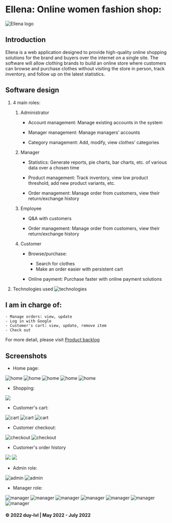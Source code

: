 # Ellena: Online women fashion shop: 
![Ellena logo](https://github.com/duy-lvl/ellena/blob/main/web/img/ellena-logo.png)

## Introduction
Ellena is a web application designed to provide high-quality online shopping solutions for the brand and buyers over the internet on a single site. The software will allow clothing brands to build an online store where customers can browse and purchase clothes without visiting the store in person, track inventory, and follow up on the latest statistics.

## Software design
1. 4 main roles:
	1. Administrator
		- Account management: Manage existing accounts in the system

		- Manager management: Manage managers’ accounts

		- Category management: Add, modify, view clothes’ categories

	2. Manager
		- Statistics: Generate reports, pie charts, bar charts, etc. of various data over a chosen time

		- Product management: Track inventory, view low product threshold, add new product variants, etc.

		- Order management: Manage order from customers, view their return/exchange history

	3. Employee
		- Q&A with customers

		- Order management: Manage order from customers, view their return/exchange history

	4. Customer
		- Browse/purchase: 
			- Search for clothes
			- Make an order easier with persistent cart

		- Online payment: Purchase faster with online payment solutions

2. Technologies used
	![technologies](https://github.com/duy-lvl/ellena/blob/main/screenshots/technologies-used.png)

## I am in charge of:
	- Manage orders: view, update
	- Log in with Google
	- Customer's cart: view, update, remove item
	- Check out


For more detail, please visit [Product backlog](https://github.com/duy-lvl/ellena/blob/main/Ellena%20backlog.xlsx)

## Screenshots

- Home page:

![home](https://github.com/duy-lvl/ellena/blob/main/screenshots/home1.png)
![home](https://github.com/duy-lvl/ellena/blob/main/screenshots/home2.png)
![home](https://github.com/duy-lvl/ellena/blob/main/screenshots/home3.png)
![home](https://github.com/duy-lvl/ellena/blob/main/screenshots/home4.png)
![home](https://github.com/duy-lvl/ellena/blob/main/screenshots/home5.png)

- Shopping:

![](https://github.com/duy-lvl/ellena/blob/main/screenshots/shopping1.png)

- Customer's cart:

![cart](https://github.com/duy-lvl/ellena/blob/main/screenshots/cart1.png)
![cart](https://github.com/duy-lvl/ellena/blob/main/screenshots/cart2.png)
![cart](https://github.com/duy-lvl/ellena/blob/main/screenshots/cart3.png)

- Customer checkout:

![checkout](https://github.com/duy-lvl/ellena/blob/main/screenshots/checkout1.png)
![checkout](https://github.com/duy-lvl/ellena/blob/main/screenshots/checkout2.png)

- Customer's order history

![](https://github.com/duy-lvl/ellena/blob/main/screenshots/cus-order-history1.png)
![](https://github.com/duy-lvl/ellena/blob/main/screenshots/cus-order-history2.png)

- Admin role:

![admin](https://github.com/duy-lvl/ellena/blob/main/screenshots/admin-home.png)
![admin](https://github.com/duy-lvl/ellena/blob/main/screenshots/admin-category.png)


- Manager role:

![manager](https://github.com/duy-lvl/ellena/blob/main/screenshots/manager-statistics1.png)
![manager](https://github.com/duy-lvl/ellena/blob/main/screenshots/manager-statistics2.png)
![manager](https://github.com/duy-lvl/ellena/blob/main/screenshots/manager-statistics3.png)
![manager](https://github.com/duy-lvl/ellena/blob/main/screenshots/manager-order1.png)
![manager](https://github.com/duy-lvl/ellena/blob/main/screenshots/manager-order2.png)
![manager](https://github.com/duy-lvl/ellena/blob/main/screenshots/manager-order3.png)
![manager](https://github.com/duy-lvl/ellena/blob/main/screenshots/manager-product.png)


#### © 2022 duy-lvl | May 2022 - July 2022